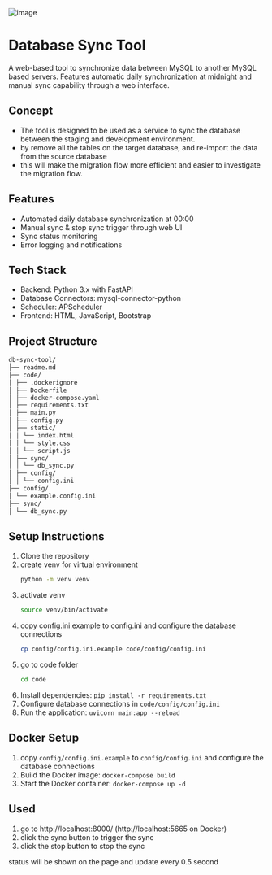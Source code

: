![image](https://github.com/user-attachments/assets/b8e452f5-239b-4313-975c-0319d54af7e4)

# Database Sync Tool

A web-based tool to synchronize data between MySQL to another MySQL based servers. Features automatic daily synchronization at midnight and manual sync capability through a web interface.

## Concept
- The tool is designed to be used as a service to sync the database between the staging and development environment.
- by remove all the tables on the target database, and re-import the data from the source database
- this will make the migration flow more efficient and easier to investigate the migration flow.

## Features
- Automated daily database synchronization at 00:00
- Manual sync & stop sync trigger through web UI
- Sync status monitoring
- Error logging and notifications

## Tech Stack
- Backend: Python 3.x with FastAPI
- Database Connectors: mysql-connector-python
- Scheduler: APScheduler
- Frontend: HTML, JavaScript, Bootstrap

## Project Structure
```bash
db-sync-tool/
├── readme.md
├── code/
│ ├── .dockerignore
│ ├── Dockerfile
│ ├── docker-compose.yaml
│ ├── requirements.txt
│ ├── main.py
│ ├── config.py
│ ├── static/
│ │ └── index.html
│ │ └── style.css
│ │ └── script.js
│ ├── sync/
│ │ └── db_sync.py
│ ├── config/
│ │ └── config.ini
├── config/
│ └── example.config.ini
├── sync/
│ └── db_sync.py
```

## Setup Instructions
1. Clone the repository
2. create venv for virtual environment
    ```bash
    python -m venv venv
    ```
3. activate venv
    ```bash
    source venv/bin/activate
2. copy config.ini.example to config.ini and configure the database connections
    ```bash
    cp config/config.ini.example code/config/config.ini
    ```
3. go to code folder
    ```bash
    cd code
    ```
4. Install dependencies: `pip install -r requirements.txt`
5. Configure database connections in `code/config/config.ini`
6. Run the application: `uvicorn main:app --reload`

## Docker Setup
1. copy `config/config.ini.example` to `config/config.ini` and configure the database connections
2. Build the Docker image: `docker-compose build`
3. Start the Docker container: `docker-compose up -d`

## Used
1. go to http://localhost:8000/ (http://localhost:5665 on Docker)
2. click the sync button to trigger the sync
3. click the stop button to stop the sync

status will be shown on the page and update every 0.5 second

